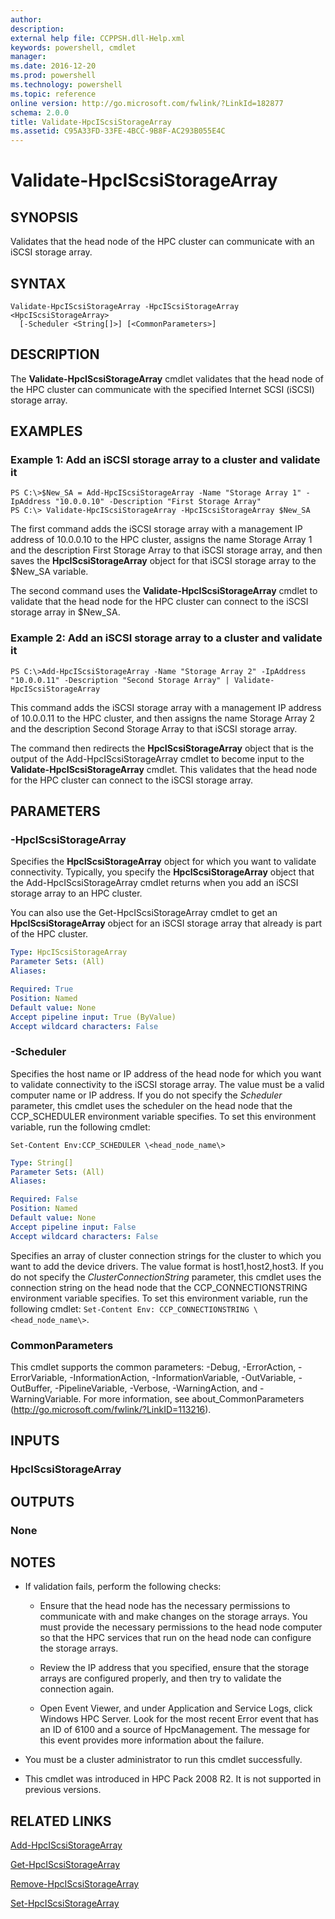 ```yaml
---
author:
description:
external help file: CCPPSH.dll-Help.xml
keywords: powershell, cmdlet
manager:
ms.date: 2016-12-20
ms.prod: powershell
ms.technology: powershell
ms.topic: reference
online version: http://go.microsoft.com/fwlink/?LinkId=182877
schema: 2.0.0
title: Validate-HpcIScsiStorageArray
ms.assetid: C95A33FD-33FE-4BCC-9B8F-AC293B055E4C
---
```


# Validate-HpcIScsiStorageArray

## SYNOPSIS
Validates that the head node of the HPC cluster can communicate with an iSCSI storage array.

## SYNTAX

```
Validate-HpcIScsiStorageArray -HpcIScsiStorageArray <HpcIScsiStorageArray>
  [-Scheduler <String[]>] [<CommonParameters>]
```

## DESCRIPTION
The **Validate-HpcIScsiStorageArray** cmdlet validates that the head node of the HPC cluster can communicate with the specified Internet SCSI (iSCSI) storage array.

## EXAMPLES

### Example 1: Add an iSCSI storage array to a cluster and validate it
```
PS C:\>$New_SA = Add-HpcIScsiStorageArray -Name "Storage Array 1" -IpAddress "10.0.0.10" -Description "First Storage Array"
PS C:\> Validate-HpcIScsiStorageArray -HpcIScsiStorageArray $New_SA
```

The first command adds the iSCSI storage array with a management IP address of 10.0.0.10 to the HPC cluster, assigns the name Storage Array 1 and the description First Storage Array to that iSCSI storage array, and then saves the **HpcIScsiStorageArray** object for that iSCSI storage array to the $New_SA variable.

The second command uses the **Validate-HpcIScsiStorageArray** cmdlet to validate that the head node for the HPC cluster can connect to the iSCSI storage array in $New_SA.

### Example 2: Add an iSCSI storage array to a cluster and validate it
```
PS C:\>Add-HpcIScsiStorageArray -Name "Storage Array 2" -IpAddress "10.0.0.11" -Description "Second Storage Array" | Validate-HpcIScsiStorageArray
```

This command adds the iSCSI storage array with a management IP address of 10.0.0.11 to the HPC cluster, and then assigns the name Storage Array 2 and the description Second Storage Array to that iSCSI storage array.

The command then redirects the **HpcIScsiStorageArray** object that is the output of the Add-HpcIScsiStorageArray cmdlet to become input to the **Validate-HpcIScsiStorageArray** cmdlet.
This validates that the head node for the HPC cluster can connect to the iSCSI storage array.

## PARAMETERS

### -HpcIScsiStorageArray
Specifies the **HpcIScsiStorageArray** object for which you want to validate connectivity.
Typically, you specify the **HpcIScsiStorageArray** object that the Add-HpcIScsiStorageArray cmdlet returns when you add an iSCSI storage array to an HPC cluster.

You can also use the Get-HpcIScsiStorageArray cmdlet to get an **HpcIScsiStorageArray** object for an iSCSI storage array that already is part of the HPC cluster.

```yaml
Type: HpcIScsiStorageArray
Parameter Sets: (All)
Aliases:

Required: True
Position: Named
Default value: None
Accept pipeline input: True (ByValue)
Accept wildcard characters: False
```

### -Scheduler
Specifies the host name or IP address of the head node for which you want to validate connectivity to the iSCSI storage array.
The value must be a valid computer name or IP address.
If you do not specify the *Scheduler* parameter, this cmdlet uses the scheduler on the head node that the CCP_SCHEDULER environment variable specifies.
To set this environment variable, run the following cmdlet:

`Set-Content Env:CCP_SCHEDULER \<head_node_name\>`

```yaml
Type: String[]
Parameter Sets: (All)
Aliases:

Required: False
Position: Named
Default value: None
Accept pipeline input: False
Accept wildcard characters: False
```


Specifies an array of cluster connection strings for the cluster to which you want to add the device drivers.
The value format is host1,host2,host3.
If you do not specify the *ClusterConnectionString* parameter, this cmdlet uses the connection string on the head node that the CCP_CONNECTIONSTRING environment variable specifies.
To set this environment variable, run the following cmdlet: `Set-Content Env: CCP_CONNECTIONSTRING \<head_node_name\>`.

### CommonParameters
This cmdlet supports the common parameters: -Debug, -ErrorAction, -ErrorVariable, -InformationAction, -InformationVariable, -OutVariable, -OutBuffer, -PipelineVariable, -Verbose, -WarningAction, and -WarningVariable. For more information, see about_CommonParameters (http://go.microsoft.com/fwlink/?LinkID=113216).

## INPUTS

### HpcIScsiStorageArray

## OUTPUTS

### None

## NOTES
* If validation fails, perform the following checks:

  - Ensure that the head node has the necessary permissions to communicate with and make changes on the storage arrays.
You must provide the necessary permissions to the head node computer so that the HPC services that run on the head node can configure the storage arrays.

  - Review the IP address that you specified, ensure that the storage arrays are configured properly, and then try to validate the connection again.

  - Open Event Viewer, and under Application and Service Logs, click Windows HPC Server.
Look for the most recent Error event that has an ID of 6100 and a source of HpcManagement.
The message for this event provides more information about the failure.

* You must be a cluster administrator to run this cmdlet successfully.
* This cmdlet was introduced in HPC Pack 2008 R2. It is not supported in previous versions.

## RELATED LINKS

[Add-HpcIScsiStorageArray](./Add-HpcIScsiStorageArray.md)

[Get-HpcIScsiStorageArray](./Get-HpcIScsiStorageArray.md)

[Remove-HpcIScsiStorageArray](./Remove-HpcIScsiStorageArray.md)

[Set-HpcIScsiStorageArray](./Set-HpcIScsiStorageArray.md)
